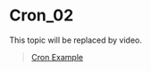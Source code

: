 # Cron_02

This topic will be replaced by video.

> [Cron Example](https://www.youtube.com/watch?v=CCViY87_OS4&list=PLuHgQVnccGMBT57a9dvEtd6OuWpugF9SH&index=33)